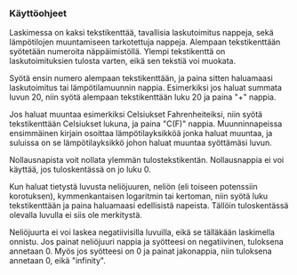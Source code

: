 ### Käyttöohjeet

Laskimessa on kaksi tekstikenttää, tavallisia laskutoimitus nappeja, sekä lämpötilojen muuntamiseen tarkotettuja nappeja. Alempaan tekstikenttään syötetään numeroita näppäimistöllä. Ylempi tekstikenttä on laskutoimituksien tulosta varten, eikä sen tekstiä voi muokata.

Syötä ensin numero alempaan tekstikenttään, ja paina sitten haluamaasi laskutoimitus tai lämpötilamuunnin nappia. Esimerkiksi jos haluat summata luvun 20, niin syötä alempaan tekstikenttään luku 20 ja paina "+" nappia.

Jos haluat muuntaa esimerkiksi Celsiukset Fahrenheiteiksi, niin syötä tekstikenttään Celsiukset lukuna, ja paina "C(F)" nappia. Muunninnapeissa ensimmäinen kirjain osoittaa lämpötilayksikköä jonka haluat muuntaa, ja suluissa on se lämpötilayksikkö johon haluat muuntaa syöttämäsi luvun.

Nollausnapista voit nollata ylemmän tulostekstikentän. Nollausnappia ei voi käyttää, jos tuloskentässä on jo luku 0. 

Kun haluat tietystä luvusta neliöjuuren, neliön (eli toiseen potenssiin korotuksen), kymmenkantaisen logaritmin tai kertoman, niin syötä luku tekstikenttään ja paina haluamaasi edellisistä napeista. Tällöin tuloskentässä olevalla luvulla ei siis ole merkitystä.

Neliöjuurta ei voi laskea negatiivisilla luvuilla, eikä se tälläkään laskimella onnistu. Jos painat neliöjuuri nappia ja syötteesi on negatiivinen, tuloksena annetaan 0. Myös jos syötteesi on 0 ja painat jakonappia, niin tuloksena annetaan 0, eikä "infinity".


